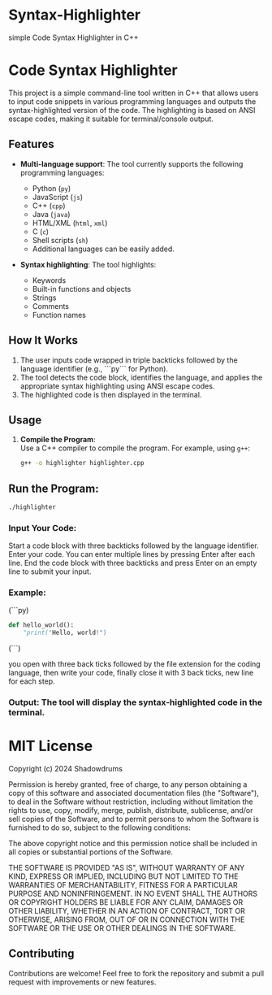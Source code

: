 # Syntax-Highlighter
simple Code Syntax Highlighter in C++

# Code Syntax Highlighter

This project is a simple command-line tool written in C++ that allows users to input code snippets in various programming languages and outputs the syntax-highlighted version of the code. The highlighting is based on ANSI escape codes, making it suitable for terminal/console output.

## Features

- **Multi-language support**: The tool currently supports the following programming languages:
  - Python (`py`)
  - JavaScript (`js`)
  - C++ (`cpp`)
  - Java (`java`)
  - HTML/XML (`html`, `xml`)
  - C (`c`)
  - Shell scripts (`sh`)
  - Additional languages can be easily added.

- **Syntax highlighting**: The tool highlights:
  - Keywords
  - Built-in functions and objects
  - Strings
  - Comments
  - Function names

## How It Works

1. The user inputs code wrapped in triple backticks followed by the language identifier (e.g., \```py``` for Python).
2. The tool detects the code block, identifies the language, and applies the appropriate syntax highlighting using ANSI escape codes.
3. The highlighted code is then displayed in the terminal.

## Usage

1. **Compile the Program**:  
   Use a C++ compiler to compile the program. For example, using `g++`:
   ```sh
   g++ -o highlighter highlighter.cpp
   ```
## Run the Program:
```bash
./highlighter
```

### Input Your Code:

Start a code block with three backticks followed by the language identifier.
Enter your code. You can enter multiple lines by pressing Enter after each line.
End the code block with three backticks and press Enter on an empty line to submit your input.

### Example:

(```py)
```py
def hello_world():
    "print("Hello, world!")
```
(```)

you open with three back ticks followed by the file extension for the coding language, then write your code, finally close it with 3 back ticks, new line for each step.

### Output: The tool will display the syntax-highlighted code in the terminal.

# MIT License

Copyright (c) 2024 Shadowdrums

Permission is hereby granted, free of charge, to any person obtaining a copy
of this software and associated documentation files (the "Software"), to deal
in the Software without restriction, including without limitation the rights
to use, copy, modify, merge, publish, distribute, sublicense, and/or sell
copies of the Software, and to permit persons to whom the Software is
furnished to do so, subject to the following conditions:

The above copyright notice and this permission notice shall be included in all
copies or substantial portions of the Software.

THE SOFTWARE IS PROVIDED "AS IS", WITHOUT WARRANTY OF ANY KIND, EXPRESS OR
IMPLIED, INCLUDING BUT NOT LIMITED TO THE WARRANTIES OF MERCHANTABILITY,
FITNESS FOR A PARTICULAR PURPOSE AND NONINFRINGEMENT. IN NO EVENT SHALL THE
AUTHORS OR COPYRIGHT HOLDERS BE LIABLE FOR ANY CLAIM, DAMAGES OR OTHER
LIABILITY, WHETHER IN AN ACTION OF CONTRACT, TORT OR OTHERWISE, ARISING FROM,
OUT OF OR IN CONNECTION WITH THE SOFTWARE OR THE USE OR OTHER DEALINGS IN THE
SOFTWARE.


## Contributing
Contributions are welcome! Feel free to fork the repository and submit a pull request with improvements or new features.

